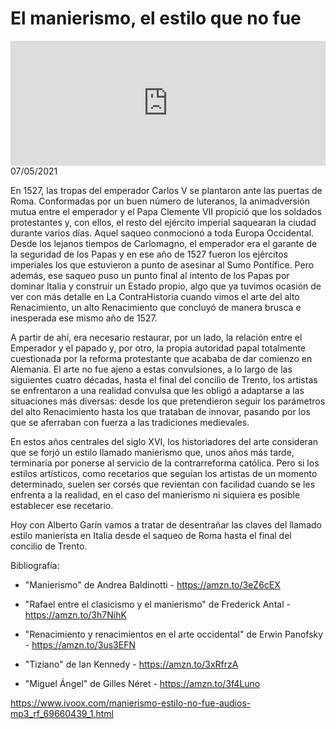 # El manierismo, el estilo que no fue
<iframe id='audio_88903085' frameborder='0' allowfullscreen='' scrolling='no' height='200' style='width:100%;' src='https://www.ivoox.com/player_ej_69660439_6_1.html' loading='lazy'></iframe>07/05/2021

En 1527, las tropas del emperador Carlos V se plantaron ante las puertas de Roma. Conformadas por un buen número de luteranos, la animadversión mutua entre el emperador y el Papa Clemente VII propició que los soldados protestantes y, con ellos, el resto del ejército imperial saquearan la ciudad durante varios días. Aquel saqueo conmocionó a toda Europa Occidental. Desde los lejanos tiempos de Carlomagno, el emperador era el garante de la seguridad de los Papas y en ese año de 1527 fueron los ejércitos imperiales los que estuvieron a punto de asesinar al Sumo Pontífice. Pero además, ese saqueo puso un punto final al intento de los Papas por dominar Italia y construir un Estado propio, algo que ya tuvimos ocasión de ver con más detalle en La ContraHistoria cuando vimos el arte del alto Renacimiento, un alto Renacimiento que concluyó de manera brusca e inesperada ese mismo año de 1527. 

 A partir de ahí, era necesario restaurar, por un lado, la relación entre el Emperador y el papado y, por otro, la propia autoridad papal totalmente cuestionada por la reforma protestante que acababa de dar comienzo en Alemania. El arte no fue ajeno a estas convulsiones, a lo largo de las siguientes cuatro décadas, hasta el final del concilio de Trento, los artistas se enfrentaron a una realidad convulsa que les obligó a adaptarse a las situaciones más diversas: desde los que pretendieron seguir los parámetros del alto Renacimiento hasta los que trataban de innovar, pasando por los que se aferraban con fuerza a las tradiciones medievales. 

 En estos años centrales del siglo XVI, los historiadores del arte consideran que se forjó un estilo llamado manierismo que, unos años más tarde, terminaría por ponerse al servicio de la contrarreforma católica. Pero si los estilos artísticos, como recetarios que seguían los artistas de un momento determinado, suelen ser corsés que revientan con facilidad cuando se les enfrenta a la realidad, en el caso del manierismo ni siquiera es posible establecer ese recetario. 

 Hoy con Alberto Garín vamos a tratar de desentrañar las claves del llamado estilo manierista en Italia desde el saqueo de Roma hasta el final del concilio de Trento. 

 Bibliografía: 

 - "Manierismo" de Andrea Baldinotti - https://amzn.to/3eZ6cEX

 - "Rafael entre el clasicismo y el manierismo" de Frederick Antal - https://amzn.to/3h7NihK

 - "Renacimiento y renacimientos en el arte occidental" de Erwin Panofsky - https://amzn.to/3us3EFN

 - "Tiziano" de Ian Kennedy - https://amzn.to/3xRfrzA

 - "Miguel Ángel" de Gilles Néret - https://amzn.to/3f4Luno 

 

https://www.ivoox.com/manierismo-estilo-no-fue-audios-mp3_rf_69660439_1.html
